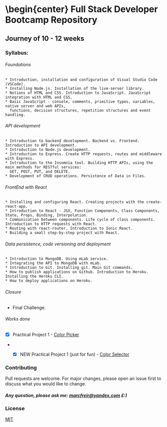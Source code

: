 # \begin{center} Full Stack Developer Bootcamp Repository

## Journey of 10 - 12 weeks

### Syllabus:

###### Foundations

```
* Introduction, installation and configuration of Visual Studio Code (VSCode).
* Installing Node.js. Installation of the live-server library.
* Notions of HTML and CSS. Introduction to JavaScript. JavaScript integration with HTML and CSS.
* Basic JavaScript - console, comments, primitive types, variables, native server and web APIs,
  functions, decision structures, repetition structures and event handling.

```

###### API development

```
* Introduction to backend development. Backend vs. Frontend. Introduction to API development.
* Introduction to Node.js development.
* Introduction to Express. Create HTTP requests, routes and middleware with Express.
* Introduction to the Insomnia tool. Building HTTP APIs, using the main methods for RESTful services:
  GET, POST, PUT, and DELETE.
* Development of CRUD operations. Persistence of Data in Files.

```

###### FrontEnd with React

```
* Installing and configuring React. Creating projects with the create-react-app.
* Introduction to React - JSX, Function Components, Class Components, State, Props, Binding, Interpolation.
* Communication between components. Life cycle of class components. Introduction to HTTP requests with React.
* Routing with react-router. Introduction to Ionic React.
* Building a small step-by-step project with React.

```

###### Data persistence, code versioning and deployment

```
* Introduction to MongoDB. Using mLab service.
* Integrating the API to MongoDB with mLab.
* Introduction to Git. Installing git. Main Git commands.
* How to publish applications on Github. Introduction to Heroku. Installing the Heroku CLI.
* How to deploy applications on Heroku.

```

###### Closure

* Final Challenge.

###### Works done

* [X] Practical Project 1 - [Color Picker](https://github.com/marcfreir/Bootcamp-Fullstack/tree/master/Project_1)

* * [X] NEW Practical Project 1 (just for fun) - [Color Selector](https://github.com/marcfreir/Bootcamp-Fullstack/tree/master/new_Project_1)



### Contributing
Pull requests are welcome. For major changes, please open an issue first to discuss what you would like to change.

##### Any question, please ask me: marcfreir@yandex.com £:)

### License
[MIT](https://github.com/marcfreir/Bootcamp-Fullstack/blob/master/LICENSE)
